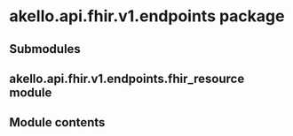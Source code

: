 # akello.api.fhir.v1.endpoints package

## Submodules

## akello.api.fhir.v1.endpoints.fhir_resource module

## Module contents
